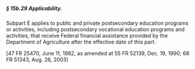 ##### § 15b.29 Applicability. #####

Subpart E applies to public and private postsecondary education programs or activities, including postsecondary vocational education programs and activities, that receive Federal financial assistance provided by the Department of Agriculture after the effective date of this part.

[47 FR 25470, June 11, 1982, as amended at 55 FR 52139, Dec. 19, 1990; 68 FR 51343, Aug. 26, 2003]